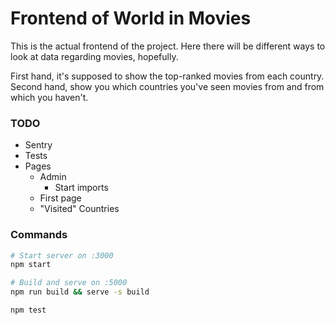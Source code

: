 # Frontend of World in Movies

This is the actual frontend of the project.
Here there will be different ways to look at data regarding movies, hopefully.

First hand, it's supposed to show the top-ranked movies from each country.
Second hand, show you which countries you've seen movies from and from which you haven't.



### TODO

* Sentry
* Tests
* Pages
  - Admin
    - Start imports
  - First page
  - "Visited" Countries


### Commands

```bash
# Start server on :3000
npm start

# Build and serve on :5000
npm run build && serve -s build

npm test
```